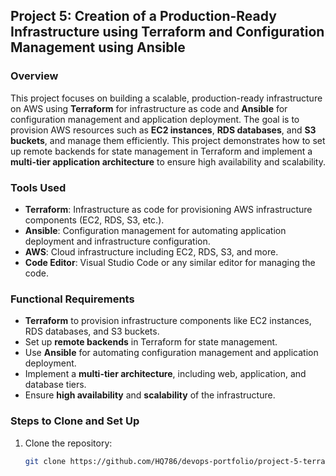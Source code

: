 ## Project 5: Creation of a Production-Ready Infrastructure using Terraform and Configuration Management using Ansible

### Overview
This project focuses on building a scalable, production-ready infrastructure on AWS using **Terraform** for infrastructure as code and **Ansible** for configuration management and application deployment. The goal is to provision AWS resources such as **EC2 instances**, **RDS databases**, and **S3 buckets**, and manage them efficiently. This project demonstrates how to set up remote backends for state management in Terraform and implement a **multi-tier application architecture** to ensure high availability and scalability.

### Tools Used
- **Terraform**: Infrastructure as code for provisioning AWS infrastructure components (EC2, RDS, S3, etc.).
- **Ansible**: Configuration management for automating application deployment and infrastructure configuration.
- **AWS**: Cloud infrastructure including EC2, RDS, S3, and more.
- **Code Editor**: Visual Studio Code or any similar editor for managing the code.

### Functional Requirements
- **Terraform** to provision infrastructure components like EC2 instances, RDS databases, and S3 buckets.
- Set up **remote backends** in Terraform for state management.
- Use **Ansible** for automating configuration management and application deployment.
- Implement a **multi-tier architecture**, including web, application, and database tiers.
- Ensure **high availability** and **scalability** of the infrastructure.


### Steps to Clone and Set Up
1. Clone the repository:
   ```bash
   git clone https://github.com/HQ786/devops-portfolio/project-5-terraform-ansible-aws-infrastructure.git
